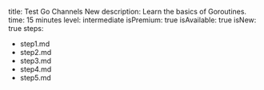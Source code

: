 title: Test Go Channels New
description: Learn the basics of Goroutines.
time: 15 minutes
level: intermediate
isPremium: true
isAvailable: true
isNew: true
steps:
- step1.md
- step2.md
- step3.md
- step4.md
- step5.md
